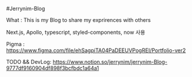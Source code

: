 #Jerrynim-Blog

What : This is my Blog to share my exprirences with others

Next.js, Apollo, typescript, styled-components, now 사용

Pigma : https://www.figma.com/file/ehSagpiTA04PaDEEUVPogREI/Portfolio-ver2

TODO && DevLog: https://www.notion.so/jerrynim/jerrynim-Blog-9777df9160904df898f3bcfbdc1a64a1
